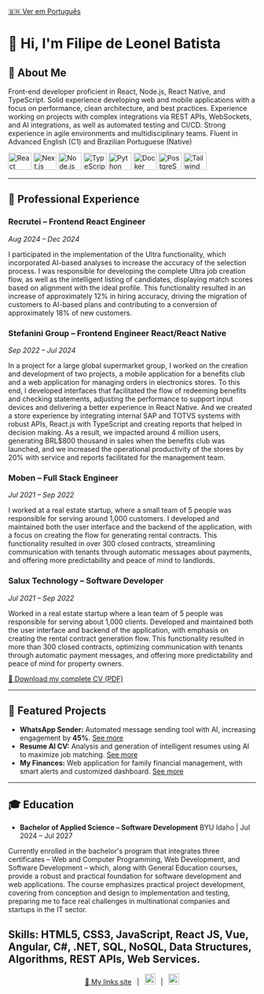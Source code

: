 [🇧🇷 Ver em Português](./README.md)

<h1 align="left">👋 Hi, I'm Filipe de Leonel Batista</h1>

## 🔎 About Me

<p align="left">
Front-end developer proficient in React, Node.js, React Native, and TypeScript. Solid experience developing web and mobile
applications with a focus on performance, clean architecture, and best practices. Experience working on projects with
complex integrations via REST APIs, WebSockets, and AI integrations, as well as automated testing and CI/CD. Strong
experience in agile environments and multidisciplinary teams. Fluent in Advanced English (C1) and Brazilian Portuguese
(Native)
</p>

<div align="left">
  <img src="https://cdn.jsdelivr.net/gh/devicons/devicon/icons/react/react-original.svg" height="35" width="47" alt="React" />
  <img src="https://cdn.jsdelivr.net/gh/devicons/devicon/icons/nextjs/nextjs-original.svg" height="35" width="47" alt="Next.js" />
  <img src="https://cdn.jsdelivr.net/gh/devicons/devicon/icons/nodejs/nodejs-original.svg" height="35" width="47" alt="Node.js" />
  <img src="https://cdn.jsdelivr.net/gh/devicons/devicon/icons/typescript/typescript-original.svg" height="35" width="47" alt="TypeScript" />
  <img src="https://cdn.jsdelivr.net/gh/devicons/devicon/icons/python/python-original.svg" height="35" width="47" alt="Python" />
  <img src="https://cdn.jsdelivr.net/gh/devicons/devicon/icons/docker/docker-original.svg" height="35" width="47" alt="Docker" />
  <img src="https://cdn.jsdelivr.net/gh/devicons/devicon/icons/postgresql/postgresql-original.svg" height="35" width="47" alt="PostgreSQL" />
  <img src="https://cdn.jsdelivr.net/gh/devicons/devicon/icons/tailwindcss/tailwindcss-original.svg" height="35" width="47" alt="Tailwind CSS" />
</div>

---

## 💼 Professional Experience

### Recrutei – Frontend React Engineer

*Aug 2024 – Dec 2024*

I participated in the implementation of the Ultra functionality, which incorporated AI-based analyses to increase the
accuracy of the selection process. I was responsible for developing the complete Ultra job creation flow, as well as the
intelligent listing of candidates, displaying match scores based on alignment with the ideal profile. This functionality resulted in an increase of approximately 12% in hiring accuracy, driving the migration of customers to AI-based plans and contributing to a conversion of approximately 18% of new customers.

### Stefanini Group – Frontend Engineer React/React Native

*Sep 2022 – Jul 2024*

In a project for a large global supermarket group, I worked on the creation and development of two projects, a
mobile application for a benefits club and a web application for managing orders in electronics stores. To this end, I
developed interfaces that facilitated the flow of redeeming benefits and checking statements, adjusting the performance to
support input devices and delivering a better experience in React Native. And we created a store experience by integrating
internal SAP and TOTVS systems with robust APIs, React.js with TypeScript and creating reports that helped in decision
making. As a result, we impacted around 4 million users, generating BRL$800 thousand in sales when the benefits club was
launched, and we increased the operational productivity of the stores by 20% with service and reports facilitated for the
management team.

### Moben – Full Stack Engineer

*Jul 2021 – Sep 2022*

I worked at a real estate startup, where a small team of 5 people was responsible for serving around 1,000
customers. I developed and maintained both the user interface and the backend of the application, with a focus on creating
the flow for generating rental contracts. This functionality resulted in over 300 closed contracts, streamlining communication with tenants through automatic messages about payments, and offering more predictability and peace of mind to landlords.

### Salux Technology – Software Developer

*Jul 2021 – Sep 2022*

Worked in a real estate startup where a lean team of 5 people was responsible for serving about 1,000 clients. Developed and maintained both the user interface and backend of the application, with emphasis on creating the rental contract generation flow. This functionality resulted in more than 300 closed contracts, optimizing communication with tenants through automatic payment messages, and offering more predictability and peace of mind for property owners.

[🔗 Download my complete CV (PDF)](https://github.com/filipeleonelbatista/filipeleonelbatista.github.io/blob/main/Resume.pdf)

---

## 🌟 Featured Projects

* **WhatsApp Sender:** Automated message sending tool with AI, increasing engagement by **45%**. [See more](https://enviodemensagensemmassa.vercel.app)
* **Resume AI CV:** Analysis and generation of intelligent resumes using AI to maximize job matching. [See more](https://resume-ai-cv.vercel.app)
* **My Finances:** Web application for family financial management, with smart alerts and customized dashboard. [See more](https://minhasfinancas.vercel.app)

---

## 🎓 Education

* **Bachelor of Applied Science – Software Development**
  BYU Idaho | Jul 2024 – Jul 2027

Currently enrolled in the bachelor's program that integrates three certificates – Web and Computer Programming, Web Development, and Software Development – which, along with General Education courses, provide a robust and practical foundation for software development and web applications. The course emphasizes practical project development, covering from conception and design to implementation and testing, preparing me to face real challenges in multinational companies and startups in the IT sector.

Skills: HTML5, CSS3, JavaScript, React JS, Vue, Angular, C#, .NET, SQL, NoSQL, Data Structures, Algorithms, REST APIs, Web
Services.
---

<p align="center">
  <a href="https://filipeleonelbatista.github.io">🔗 My links site</a> &ensp;|&ensp;
  <a href="https://www.linkedin.com/in/filipeleonelbatista/?locale=en_US"><img src="https://github.com/filipeleonelbatista/filipeleonelbatista/blob/master/assets/052-linkedin.svg" width="22px" alt="LinkedIn" /></a> &ensp;|&ensp;
  <a href="mailto:filipe.x2016@gmail.com?subject=Hi%20Filipe%2C%20I%20would%20like%20to%20discuss%20a%20project&body=Hi%20Filipe%2C%0A%0AI%20would%20like%20to%20discuss%20a%20project%20with%20you.%20Can%20we%20schedule%20a%20meeting%3F%0A%0ABest%20regards%2C%0A"><img src="https://github.com/filipeleonelbatista/filipeleonelbatista/blob/master/assets/mail.svg" width="22px" alt="Email" /></a>
</p>
